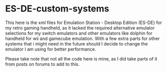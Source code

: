 # ES-DE-custom-systems
This here is the xml files for Emulation Station - Desktop Edition (ES-DE) for my retro gaming handheld, as it lacked the required alternative emulator selections for my switch emulators and other emulators like dolphin for handheld for wii and gamecube emulation. With a few extra parts for other systems that i might need in the future should I decide to change the emulator I am using for better performance. 

Please take note that not all the code here is mine, as I did take parts of it from posts on forums to add to this.

